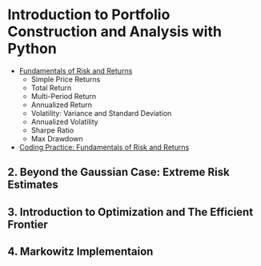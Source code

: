 # Introduction to Portfolio Construction and Analysis with Python

- [Fundamentals of Risk and Returns](01_Fundamentals_of_Risk_and_Returns.ipynb)
  - Simple Price Returns
  - Total Return
  - Multi-Period Return
  - Annualized Return
  - Volatility: Variance and Standard Deviation
  - Annualized Volatility
  - Sharpe Ratio
  - Max Drawdown
- [Coding Practice: Fundamentals of Risk and Returns](01_Fundamentals_of_Risk_and_Returns_Coding_Practice.ipynb)

## 2. Beyond the Gaussian Case: Extreme Risk Estimates

## 3. Introduction to Optimization and The Efficient Frontier

## 4. Markowitz Implementaion
